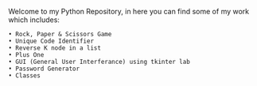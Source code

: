 Welcome to my Python Repository, in here you can find some of my work which includes:

	• Rock, Paper & Scissors Game
	• Unique Code Identifier
	• Reverse K node in a list
	• Plus One
	• GUI (General User Interferance) using tkinter lab
	• Password Generator
	• Classes
	
